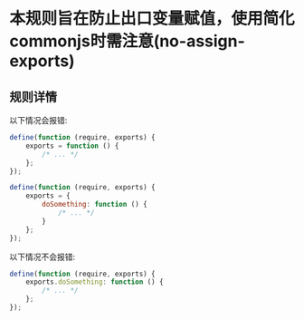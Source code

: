 # 本规则旨在防止出口变量赋值，使用简化commonjs时需注意(no-assign-exports)

## 规则详情

以下情况会报错:

```js
define(function (require, exports) {
    exports = function () {
        /* ... */
    };
});

define(function (require, exports) {
    exports = {
        doSomething: function () {
            /* ... */
        }
    };
});
```

以下情况不会报错:

```js
define(function (require, exports) {
    exports.doSomething: function () {
        /* ... */
    };
});
```
